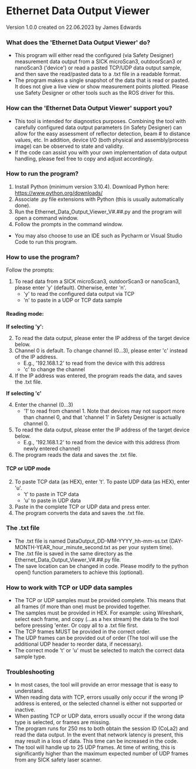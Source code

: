 # Ethernet Data Output Viewer
Version 1.0.0 created on 22.06.2023 by James Edwards

### What does the 'Ethernet Data Output Viewer' do?
- This program will either read the configured (via Safety Designer) measurement data output from a SICK microScan3, outdoorScan3 or nanoScan3 ('device') or read a pasted TCP/UDP data output sample, and then save the read/pasted data to a .txt file in a readable format.
- The program makes a single snapshot of the data that is read or pasted. It does not give a live view or show measurement points plotted. Please use Safety Designer or other tools such as the ROS driver for this.

### How can the 'Ethernet Data Output Viewer' support you?
- This tool is intended for diagnostics purposes. Combining the tool with carefully configured data output parameters (in Safety Designer) can allow for the easy assessment of reflector detection, beam # to distance values, etc. In addition, device I/O (both physical and assembly/process image) can be observed to state and validity.
- If the code can assist you with your own implementation of data output handling, please feel free to copy and adjust accordingly.

### How to run the program?
1. Install Python (minimum version 3.10.4). Download Python here: https://www.python.org/downloads/ 
2. Associate .py file extensions with Python (this is usually automatically done).
3. Run the Ethernet_Data_Output_Viewer_V#.##.py and the program will open a command window.
4. Follow the prompts in the command window.

- You may also choose to use an IDE such as Pycharm or Visual Studio Code to run this program.

### How to use the program?
Follow the prompts:

1. To read data from a SICK microScan3, outdoorScan3 or nanoScan3, please enter 'y' (default). Otherwise, enter 'n'.
    - 'y' to read the configured data output via TCP
    - 'n' to paste in a UDP or TCP data sample

#### Reading mode:
**If selecting 'y':**

2. To read the data output, please enter the IP address of the target device below.
3. Channel 0 is default. To change channel (0...3), please enter 'c' instead of the IP address.
    - E.g., '192.168.1.2' to read from the device with this address  
    - 'c' to change the channel
4. If the IP address was entered, the program reads the data, and saves the .txt file.

**If selecting 'c'**

4. Enter the channel (0...3)
   - '1' to read from channel 1. Note that devices may not support more than channel 0, and that 'channel 1' in Safety Designer is actually channel 0.
5. To read the data output, please enter the IP address of the target device below.
   - E.g., '192.168.1.2' to read from the device with this address (from newly entered channel)
6. The program reads the data and saves the .txt file.
    
#### TCP or UDP mode

2. To paste TCP data (as HEX), enter 't'. To paste UDP data (as HEX), enter 'u'.
   - 't' to paste in TCP data
   - 'u' to paste in UDP data
3. Paste in the complete TCP or UDP data and press enter.
4. The program converts the data and saves the .txt file.

### The .txt file
- The .txt file is named DataOutput_DD-MM-YYYY_hh-mm-ss.txt (DAY-MONTH-YEAR_hour_minute_second.txt as per your system time).
- The .txt file is saved in the same directory as the Ethernet_Data_Output_Viewer_V#.##.py file.
- The save location can be changed in code. Please modify to the python open() function parameters to achieve this (optional).

### How to work with TCP or UDP data samples
- The TCP or UDP samples must be provided complete. This means that all frames (if more than one) must be provided together.
- The samples must be provided in HEX. For example: using Wireshark, select each frame, and copy (...as a hex stream) the data to the tool before pressing 'enter. Or copy all to a .txt file first.
- The TCP frames MUST be provided in the correct order.
- The UDP frames can be provided out of order (The tool will use the additional UDP header to reorder data, if necessary).
- The correct mode 't' or 'u' must be selected to match the correct data sample type.

### Troubleshooting
- In most cases, the tool will provide an error message that is easy to understand.
- When reading data with TCP, errors usually only occur if the wrong IP address is entered, or the selected channel is either not supported or inactive.
- When pasting TCP or UDP data, errors usually occur if the wrong data type is selected, or frames are missing.
- The program runs for 250 ms to both obtain the session ID (CoLa2) and read the data output. In the event that network latency is present, this may result in a loss of data. This time can be increased in the code.
- The tool will handle up to 25 UDP frames. At time of writing, this is significantly higher than the maximum expected number of UDP frames from any SICK safety laser scanner.
